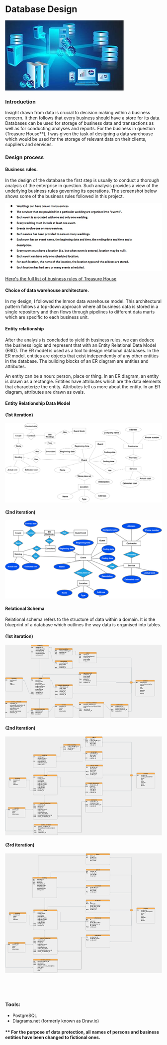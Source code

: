 # Database Design
![](images/db%20image.jpg)



### Introduction
Insight drawn from data is crucial to decision making within a business concern. It then follows that every business should have a store for its data. Databases can be used for storage of business data and transactions as well as for conducting analyses and reports. For the business in question (Treasure House**), I was given the task of designing a data warehouse which would be used for the storage of relevant data on their clients, suppliers and services.

### Design process

#### Business rules.
In the design of the database the first step is usually to conduct a thorough analysis of the enterprise in question. Such analysis provides a view of the underlying business rules governing its operations. The screenshot below shows some of the business rules followed in this project.

![](images/business%20rules%20screenshot.jpg)

 [Here's the full list of business rules of Treasure House](business_rules.md)


#### Choice of data warehouse architecture.
In my design, I followed the Inmon data warehouse model. This architectural pattern follows a top-down approach where all business data is stored in a single repository and then flows through pipelines to different data marts which are specific to each business unit.

#### Entity relationship
After the analysis is concluded to yield th business rules, we can deduce the business logic and represent that with an Entity Relational Data Model (ERD).
The ER model is used as a tool to design relational databases. In the ER model, entities are objects that exist independently of any other entities in the database. The building blocks of an ER diagram are entities and attributes.

An entity can be a noun: person, place or thing. In an ER diagram, an entity is drawn as a rectangle. Entities have attributes which are the data elements that characterize the entity. Attributes tell us more about the entity. In an ER diagram, attributes are drawn as ovals.


#### Entity Relationship Data Model
#### (1st iteration)
![](images/erd%20logic%20first%20step.png)
<br>

#### (2nd iteration)
![](images/erd%20logic%20second.drawio.png)
<br>

#### Relational Schema
Relational schema refers to the structure of data within a domain. It is the blueprint of a database which outlines the way data is organised into tables.

#### (1st iteration)
![](images/bigweddingiii.png)

#### (2nd iteration)
![](images/bigweddingiv.png)


#### (3rd iteration)
![](images/bigweddingv.png)

<br>
<br>

<br>

### Tools:
* PostgreSQL
* Diagrams.net (formerly known as Draw.io)



#### ** For the purpose of data protection, all names of persons and business entities have been changed to fictional ones.
